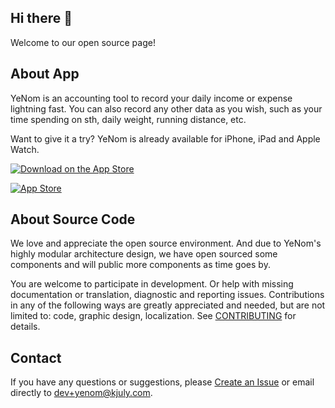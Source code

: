 ## Hi there 👋

Welcome to our open source page!

## About App

YeNom is an accounting tool to record your daily income or expense lightning fast. You can also record any other data as you wish, such as your time spending on sth, daily weight, running distance, etc.

Want to give it a try? YeNom is already available for iPhone, iPad and Apple Watch.

[![Download on the App Store](https://raw.githubusercontent.com/YeNomX/YeNomX.github.io/main/_assets/Download_on_the_App_Store_Badge_US-UK_RGB_blk_092917.svg)][AppStore-Link]

[![App Store](https://img.shields.io/itunes/v/1120637689?logo=apple&label=App%20Store&labelColor=2F4858&color=A8DF8E)][AppStore-Link]

[AppStore-Link]: https://apps.apple.com/us/app/yenom/id1120637689?platform=iphone

## About Source Code

We love and appreciate the open source environment. And due to YeNom's highly modular architecture design, we have open sourced some components and will public more components as time goes by.

You are welcome to participate in development. Or help with missing documentation or translation, diagnostic and reporting issues. Contributions in any of the following ways are greatly appreciated and needed, but are not limited to: code, graphic design, localization. See [CONTRIBUTING](https://github.com/YeNomX/.github/blob/main/CONTRIBUTING.md) for details.

## Contact

If you have any questions or suggestions, please [Create an Issue](https://github.com/YeNomX/support/issues/new/choose) or email directly to dev+yenom@kjuly.com.
